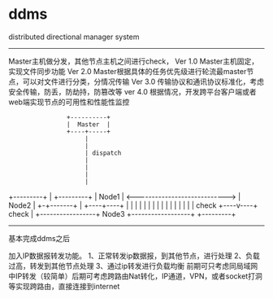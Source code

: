 # ddms
distributed directional manager system 

-------------------------------------------------------------------------

Master主机做分发，其他节点主机之间进行check，
Ver 1.0 Master主机固定，实现文件同步功能
Ver 2.0 Master根据具体的任务优先级进行轮流最master节点，可以对文件进行分类，分情况传输
Ver 3.0 传输协议和通讯协议标准化，考虑安全传输，防丢，防劫持，防篡改等
ver 4.0 根据情况，开发跨平台客户端或者web端实现节点的可用性和性能性监控


                    +----------+
                    |  Master  |
                    +----+-----+
                         |
                         |
                         | dispatch
                         |
                         |
                         |
                         |
+---------+              |                  +---------+
|  Node1  | <---------------------------->  |  Node2  |
+-+-------+              |                  +----+----+
  |                      |                       |
  |                      |                       |
  |                      |                       |
  |                      |                       |
  |                      |                       |
  |    check        +----v----+      check       |
  +-----------------+  Node3  +------------------+
                    +---------+

					
					
					
--------------------------------------------------------------------------

基本完成ddms之后

加入IP数据报转发功能。
1、正常转发ip数据报，到其他节点，进行处理
2、负载过高，转发到其他节点处理
3、通过ip转发进行负载均衡
前期可只考虑同局域网中IP转发（较简单）后期可考虑跨路由Nat转化，IP通道，VPN，或者socket打洞等实现跨路由，直接连接到internet












